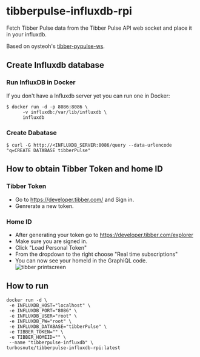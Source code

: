 # tibberpulse-influxdb-rpi
Fetch Tibber Pulse data from the Tibber Pulse API web socket and place it in your influxdb.

Based on oysteoh's [tibber-pypulse-ws](https://github.com/oysteoh/tibber-pypulse-ws).

## Create Influxdb database

### Run InfluxDB in Docker
If you don't have a Influxdb server yet you can run one in Docker:
```
$ docker run -d -p 8086:8086 \
      -v influxdb:/var/lib/influxdb \
      influxdb
```

### Create Dabatase
```
$ curl -G http://<INFLUXDB_SERVER:8086/query --data-urlencode "q=CREATE DATABASE tibberPulse"
```

## How to obtain Tibber Token and home ID
### Tibber Token
- Go to https://developer.tibber.com/ and Sign in.
- Genrerate a new token.

### Home ID
- After generating your token go to https://developer.tibber.com/explorer
- Make sure you are signed in.
- Click "Load Personal Token"
- From the dropdown to the right choose "Real time subscriptions"
- You can now see your homeId in the GraphiQL code.
![tibber printscreen](https://github.com/turbosnute/tibberpulse-influxdb/raw/master/tibberSnapshot.png "tibber printscreen")


## How to run
```
docker run -d \
 -e INFLUXDB_HOST="localhost" \
 -e INFLUXDB_PORT="8086" \
 -e INFLUXDB_USER="root" \
 -e INFLUXDB_PW="root" \
 -e INFLUXDB_DATABASE="tibberPulse" \
 -e TIBBER_TOKEN="" \
 -e TIBBER_HOMEID="" \
 --name "tibberpulse-influxdb" \
turbosnute/tibberpulse-influxdb-rpi:latest
```


